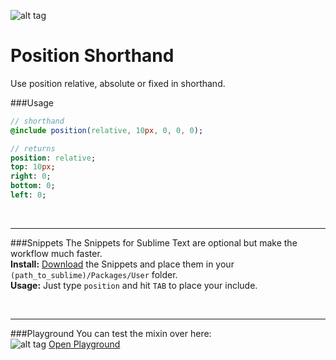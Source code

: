 ![alt tag](https://dl.dropboxusercontent.com/u/7534528/HFC/Relay/devices.jpg)
# Position Shorthand
Use position relative, absolute or fixed in shorthand.<br>



###Usage

```sass
// shorthand
@include position(relative, 10px, 0, 0, 0);

// returns
position: relative;
top: 10px;
right: 0;
bottom: 0;
left: 0;
```

<br><hr>
###Snippets
The Snippets for Sublime Text are optional but make the workflow much faster. <br>
**Install:** [Download](https://dl.dropboxusercontent.com/u/7534528/HFC/Relay/snippets.zip) the Snippets and place them in your `(path_to_sublime)/Packages/User` folder.<br>
**Usage:** Just type `position` and hit `TAB` to place your include.

<br><hr>
###Playground
You can test the mixin over here:<br>
![alt tag](https://dl.dropboxusercontent.com/u/7534528/HFC/Relay/code-playground.svg)
[Open Playground](http://codepen.io/NilsDannemann/pen/XXajGM?editors=110)